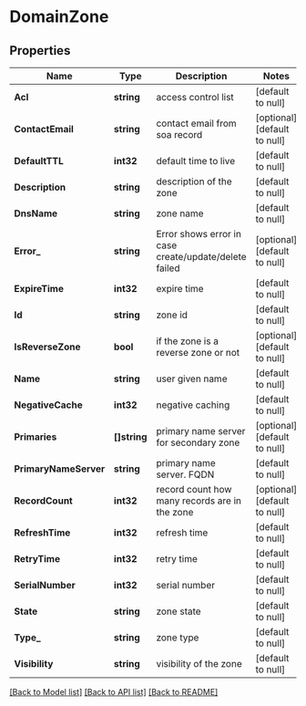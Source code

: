 # DomainZone

## Properties
Name | Type | Description | Notes
------------ | ------------- | ------------- | -------------
**Acl** | **string** | access control list | [default to null]
**ContactEmail** | **string** | contact email from soa record | [optional] [default to null]
**DefaultTTL** | **int32** | default time to live | [default to null]
**Description** | **string** | description of the zone | [default to null]
**DnsName** | **string** | zone name | [default to null]
**Error_** | **string** | Error shows error in case create/update/delete failed | [optional] [default to null]
**ExpireTime** | **int32** | expire time | [default to null]
**Id** | **string** | zone id | [default to null]
**IsReverseZone** | **bool** | if the zone is a reverse zone or not | [optional] [default to null]
**Name** | **string** | user given name | [default to null]
**NegativeCache** | **int32** | negative caching | [default to null]
**Primaries** | **[]string** | primary name server for secondary zone | [optional] [default to null]
**PrimaryNameServer** | **string** | primary name server. FQDN | [default to null]
**RecordCount** | **int32** | record count how many records are in the zone | [optional] [default to null]
**RefreshTime** | **int32** | refresh time | [default to null]
**RetryTime** | **int32** | retry time | [default to null]
**SerialNumber** | **int32** | serial number | [default to null]
**State** | **string** | zone state | [default to null]
**Type_** | **string** | zone type | [default to null]
**Visibility** | **string** | visibility of the zone | [default to null]

[[Back to Model list]](../README.md#documentation-for-models) [[Back to API list]](../README.md#documentation-for-api-endpoints) [[Back to README]](../README.md)


